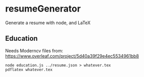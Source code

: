 # resumeGenerator
Generate a resume with node, and LaTeX

## Education
Needs Moderncv files from:
https://www.overleaf.com/project/5d40a39f29e4ec5534961bb8
```
node education.js ../resume.json > whatever.tex
pdflatex whatever.tex
```
